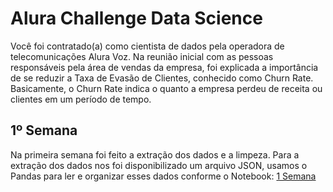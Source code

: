 # Alura Challenge Data Science

Você foi contratado(a) como cientista de dados pela operadora de telecomunicações Alura Voz. Na reunião inicial com as pessoas responsáveis pela área de vendas da empresa, foi explicada a importância de se reduzir a Taxa de Evasão de Clientes, conhecido como Churn Rate. Basicamente, o Churn Rate indica o quanto a empresa perdeu de receita ou clientes em um período de tempo.

## 1º Semana

Na primeira semana foi feito a extração dos dados e a limpeza. Para a extração dos dados nos foi disponibilizado um arquivo JSON, usamos o Pandas para ler e organizar esses dados conforme o Notebook: [1 Semana](https://github.com/Dev-Zz/alura_challenge/blob/main/Alura%20Challenge/Alura%20Challenge%20Semana%201.ipynb)
